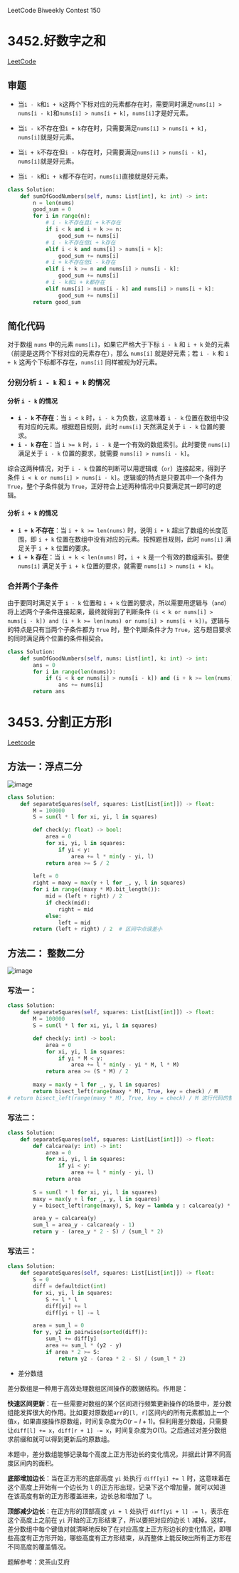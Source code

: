LeetCode Biweekly Contest 150

# 3452.好数字之和

[LeetCode](https://leetcode.cn/problems/sum-of-good-numbers/description/)

## 审题

- 当`i - k`和`i + k`这两个下标对应的元素都存在时，需要同时满足`nums[i] > nums[i - k]`和`nums[i] > nums[i + k]`，`nums[i]`才是好元素。
  
- 当`i - k`不存在但`i + k`存在时，只需要满足`nums[i] > nums[i + k]`，`nums[i]`就是好元素。
  
- 当`i + k`不存在但`i - k`存在时，只需要满足`nums[i] > nums[i - k]`，`nums[i]`就是好元素。
  
- 当`i - k`和`i + k`都不存在时，`nums[i]`直接就是好元素。
  
```python
class Solution:
    def sumOfGoodNumbers(self, nums: List[int], k: int) -> int:
        n = len(nums)
        good_sum = 0
        for i in range(n):
            # i - k不存在且i + k不存在
            if i < k and i + k >= n:
                good_sum += nums[i]
            # i - k不存在但i + k存在
            elif i < k and nums[i] > nums[i + k]:
                good_sum += nums[i]
            # i + k不存在但i - k存在
            elif i + k >= n and nums[i] > nums[i - k]:
                good_sum += nums[i]
            # i - k和i + k都存在
            elif nums[i] > nums[i - k] and nums[i] > nums[i + k]:
                good_sum += nums[i]
        return good_sum
```

## 简化代码

对于数组 `nums` 中的元素 `nums[i]`，如果它严格大于下标 `i - k` 和 `i + k` 处的元素（前提是这两个下标对应的元素存在），那么 `nums[i]` 就是好元素；若 `i - k` 和 `i + k` 这两个下标都不存在，`nums[i]` 同样被视为好元素。

### 分别分析 `i - k` 和 `i + k` 的情况

#### 分析 `i - k` 的情况
- **`i - k` 不存在**：当 `i < k` 时，`i - k` 为负数，这意味着 `i - k` 位置在数组中没有对应的元素。根据题目规则，此时 `nums[i]` 天然满足关于 `i - k` 位置的要求。
- **`i - k` 存在**：当 `i >= k` 时，`i - k` 是一个有效的数组索引。此时要使 `nums[i]` 满足关于 `i - k` 位置的要求，就需要 `nums[i] > nums[i - k]`。

综合这两种情况，对于 `i - k` 位置的判断可以用逻辑或（`or`）连接起来，得到子条件 `i < k or nums[i] > nums[i - k]`。逻辑或的特点是只要其中一个条件为 `True`，整个子条件就为 `True`，正好符合上述两种情况中只要满足其一即可的逻辑。

#### 分析 `i + k` 的情况
- **`i + k` 不存在**：当 `i + k >= len(nums)` 时，说明 `i + k` 超出了数组的长度范围，即 `i + k` 位置在数组中没有对应的元素。按照题目规则，此时 `nums[i]` 满足关于 `i + k` 位置的要求。
- **`i + k` 存在**：当 `i + k < len(nums)` 时，`i + k` 是一个有效的数组索引。要使 `nums[i]` 满足关于 `i + k` 位置的要求，就需要 `nums[i] > nums[i + k]`。

### 合并两个子条件
由于要同时满足关于 `i - k` 位置和 `i + k` 位置的要求，所以需要用逻辑与（`and`）将上述两个子条件连接起来，最终就得到了判断条件 `(i < k or nums[i] > nums[i - k]) and (i + k >= len(nums) or nums[i] > nums[i + k])`。逻辑与的特点是只有当两个子条件都为 `True` 时，整个判断条件才为 `True`，这与题目要求的同时满足两个位置的条件相契合。

```python
class Solution:
    def sumOfGoodNumbers(self, nums: List[int], k: int) -> int:
        ans = 0
        for i in range(len(nums)):
            if (i < k or nums[i] > nums[i - k]) and (i + k >= len(nums) or nums[i] > nums[i + k]):
                ans += nums[i]
        return ans
```


# 3453. 分割正方形Ⅰ

[Leetcode](https://leetcode.cn/problems/separate-squares-i/description/)

## 方法一：浮点二分

![image](../images/3453-separate-squares-i-1.png)

```python
class Solution:
    def separateSquares(self, squares: List[List[int]]) -> float:
        M = 100000
        S = sum(l * l for xi, yi, l in squares)

        def check(y: float) -> bool:
            area = 0
            for xi, yi, l in squares:
                if yi < y:
                    area += l * min(y - yi, l)
            return area >= S / 2
        
        left = 0
        right = maxy = max(y + l for _, y, l in squares)
        for i in range((maxy * M).bit_length()):
            mid = (left + right) / 2
            if check(mid):
                right = mid
            else:
                left = mid
        return (left + right) / 2  # 区间中点误差小
```

## 方法二： 整数二分

![image](../images/3453-separate-squares-i-2.png)

### 写法一：

```python
class Solution:
    def separateSquares(self, squares: List[List[int]]) -> float:
        M = 100000
        S = sum(l * l for xi, yi, l in squares)

        def check(y: int) -> bool:
            area = 0
            for xi, yi, l in squares:
                if yi * M < y:
                    area += l * min(y - yi * M, l * M)
            return area >= (S * M) / 2
        
        maxy = max(y + l for _, y, l in squares)
        return bisect_left(range(maxy * M), True, key = check) / M
# return bisect_left(range(maxy * M), True, key = check) / M 这行代码的整体作用是利用二分查找算法，在所有可能的分割线位置中，找到满足分割线下方正方形面积之和至少为总面积一半的最小分割线位置，并将其转换为浮点数形式返回。
```

### 写法二：

```python
class Solution:
    def separateSquares(self, squares: List[List[int]]) -> float:
        def calcarea(y: int) -> int:
            area = 0
            for xi, yi, l in squares:
                if yi < y:
                    area += l * min(y - yi, l)
            return area
                    
        S = sum(l * l for xi, yi, l in squares)
        maxy = max(y + l for _, y, l in squares)
        y = bisect_left(range(maxy), S, key = lambda y : calcarea(y) * 2) 

        area_y = calcarea(y)
        sum_l = area_y - calcarea(y - 1)
        return y - (area_y * 2 - S) / (sum_l * 2)
```

### 写法三：

```python
class Solution:
    def separateSquares(self, squares: List[List[int]]) -> float:
        S = 0
        diff = defaultdict(int)
        for xi, yi, l in squares:
            S += l * l 
            diff[yi] += l 
            diff[yi + l] -= l 

        area = sum_l = 0
        for y, y2 in pairwise(sorted(diff)):
            sum_l += diff[y]
            area += sum_l * (y2 - y)
            if area * 2 >= S:
                return y2 - (area * 2 - S) / (sum_l * 2) 
```

- 差分数组

差分数组是一种用于高效处理数组区间操作的数据结构。作用是：

**快速区间更新**：在一些需要对数组的某个区间进行频繁更新操作的场景中，差分数组能发挥很大的作用。比如要对原数组`arr`的`[l, r]`区间内的所有元素都加上一个值`x`，如果直接操作原数组，时间复杂度为$O(r - l + 1)$。但利用差分数组，只需要让`diff[l] += x`，`diff[r + 1] -= x`，时间复杂度为$O(1)$。之后通过对差分数组求前缀和就可以得到更新后的原数组。

本题中，差分数组能够记录每个高度上正方形边长的变化情况，并据此计算不同高度区间内的面积。

**底部增加边长**：当在正方形的底部高度 `yi` 处执行 `diff[yi] += l` 时，这意味着在这个高度上开始有一个边长为 `l` 的正方形出现，记录下这个增加量，就可以知道在该高度有新的正方形覆盖进来，边长总和增加了 `l`。

**顶部减少边长**：在正方形的顶部高度 `yi + l` 处执行 `diff[yi + l] -= l`，表示在这个高度上之前在 `yi` 开始的正方形结束了，所以要把对应的边长 `l` 减掉。这样，差分数组中每个键值对就清晰地反映了在对应高度上正方形边长的变化情况，即哪些高度有正方形开始，哪些高度有正方形结束，从而整体上能反映出所有正方形在不同高度的覆盖情况。


题解参考：灵茶山艾府
